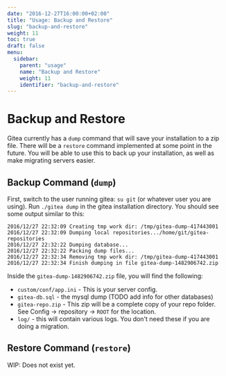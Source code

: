 ```yaml
---
date: "2016-12-27T16:00:00+02:00"
title: "Usage: Backup and Restore"
slug: "backup-and-restore"
weight: 11
toc: true
draft: false
menu:
  sidebar:
    parent: "usage"
    name: "Backup and Restore"
    weight: 11
    identifier: "backup-and-restore"
---
```


# Backup and Restore

Gitea currently has a `dump` command that will save your installation to a zip
file. There will be a `restore` command implemented at some point in the future.
You will be able to use this to back up your installation, as well as make
migrating servers easier.

## Backup Command (`dump`)

First, switch to the user running gitea: `su git` (or whatever user you are
  using). Run `./gitea dump` in the gitea installation directory. You should
  see some output similar to this:

```
2016/12/27 22:32:09 Creating tmp work dir: /tmp/gitea-dump-417443001
2016/12/27 22:32:09 Dumping local repositories.../home/git/gitea-repositories
2016/12/27 22:32:22 Dumping database...
2016/12/27 22:32:22 Packing dump files...
2016/12/27 22:32:34 Removing tmp work dir: /tmp/gitea-dump-417443001
2016/12/27 22:32:34 Finish dumping in file gitea-dump-1482906742.zip
```

Inside the `gitea-dump-1482906742.zip` file, you will find the following:

* `custom/conf/app.ini` - This is your server config.
* `gitea-db.sql` - the mysql dump (TODO add info for other databases)
* `gitea-repo.zip` - This zip will be a complete copy of your repo folder.
   See Config -> repository -> `ROOT` for the location.
* `log/` - this will contain various logs. You don't need these if you are doing
   a migration.

## Restore Command (`restore`)

WIP: Does not exist yet.
